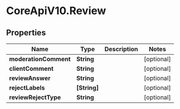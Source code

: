# CoreApiV10.Review

## Properties
Name | Type | Description | Notes
------------ | ------------- | ------------- | -------------
**moderationComment** | **String** |  | [optional] 
**clientComment** | **String** |  | [optional] 
**reviewAnswer** | **String** |  | [optional] 
**rejectLabels** | **[String]** |  | [optional] 
**reviewRejectType** | **String** |  | [optional] 


